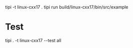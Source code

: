 tipi -t linux-cxx17 .
tipi run build/linux-cxx17/bin/src/example


# Test
tipi . -t linux-cxx17 --test all